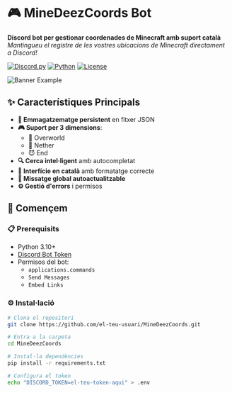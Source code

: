 # 🎮 MineDeezCoords Bot

**Discord bot per gestionar coordenades de Minecraft amb suport català**  
*Mantingueu el registre de les vostres ubicacions de Minecraft directament a Discord!*

[![Discord.py](https://img.shields.io/badge/discord.py-2.3.2+-blue.svg)](https://discordpy.readthedocs.io/)
[![Python](https://img.shields.io/badge/python-3.10+-yellow.svg)](https://python.org)
[![License](https://img.shields.io/badge/license-MIT-green.svg)](LICENSE)

![Banner Example](https://via.placeholder.com/800x200.png?text=MineDeezCoords+Bot+Showcase) <!-- Podeu afegir una imatge real aquí -->

## ✨ Característiques Principals
- **💾 Emmagatzematge persistent** en fitxer JSON
- **🎮 Suport per 3 dimensions**:
  - 🌳 Overworld 
  - 👹 Nether
  - 😈 End
- **🔍 Cerca intel·ligent** amb autocompletat
- **📱 Interfície en català** amb formatatge correcte
- **🔄 Missatge global autoactualitzable**
- **⚙️ Gestió d'errors** i permisos

## 🚀 Començem

### 📋 Prerequisits
- Python 3.10+
- [Discord Bot Token](https://discord.com/developers/applications)
- Permisos del bot:
  - `applications.commands`
  - `Send Messages`
  - `Embed Links`

### ⚙️ Instal·lació
```bash
# Clona el repositori
git clone https://github.com/el-teu-usuari/MineDeezCoords.git

# Entra a la carpeta
cd MineDeezCoords

# Instal·la dependències
pip install -r requirements.txt

# Configura el token
echo "DISCORD_TOKEN=el-teu-token-aqui" > .env